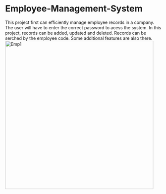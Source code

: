 # Employee-Management-System
This project first can efficiently manage employee records in a company. The user will have to enter the correct password to acess the system. In this project, records can be added, updated and deleted. Records can be serched by the employee code. Some additional features are also there.
<img width="478" alt="Emp1" src="https://user-images.githubusercontent.com/86147718/123557738-42364180-d7b0-11eb-80d4-267f4f4993fc.png">
